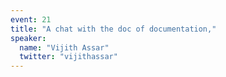 ```yaml
---
event: 21
title: "A chat with the doc of documentation,"
speaker:
  name: "Vijith Assar"
  twitter: "vijithassar"
---
```

